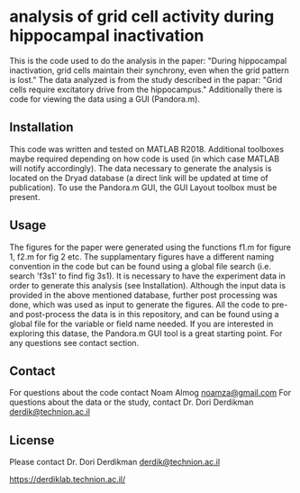 # analysis of grid cell activity during hippocampal inactivation 
This is the code used to do the analysis in the paper: "During hippocampal inactivation, grid
cells maintain their synchrony, even when the grid pattern is lost."
The data analyzed is from the study described in the papar: "Grid cells require excitatory drive from the hippocampus." 
Additionally there is code for viewing the data using a GUI (Pandora.m).

## Installation
This code was written and tested on MATLAB R2018. 
Additional toolboxes maybe required depending on how code is used (in which case MATLAB will notify accordingly).
The data necessary to generate the analysis is located on the Dryad database (a direct link will be updated at time of publication).
To use the Pandora.m GUI, the GUI Layout toolbox must be present.

## Usage
The figures for the paper were generated using the functions f1.m for figure 1, f2.m for fig 2 etc. 
The supplamentary figures have a different naming convention in the code but can be found using a global file search (i.e. search 'f3s1' to find fig 3s1).
It is necessary to have the experiment data in order to generate this analysis (see Installation).
Although the input data is provided in the above mentioned database, further post processing was done, which was used as input to generate the figures.
All the code to pre- and post-process the data is in this repository, and can be found using a global file for the variable or field name needed.
If you are interested in exploring this datase, the Pandora.m GUI tool is a great starting point.
For any questions see contact section.

## Contact
For questions about the code contact Noam Almog noamza@gmail.com
For questions about the data or the study, contact Dr. Dori Derdikman derdik@technion.ac.il

## License
Please contact Dr. Dori Derdikman 
derdik@technion.ac.il

https://derdiklab.technion.ac.il/